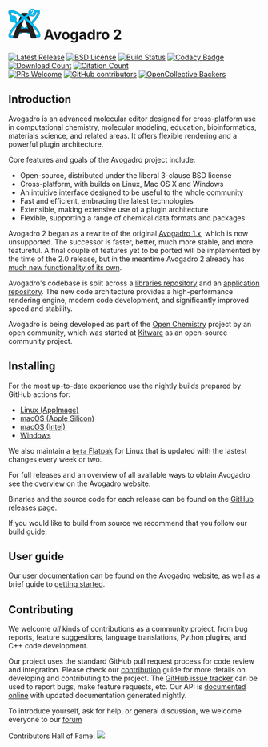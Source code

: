 # ![Avogadro 2][Avogadro2Logo] Avogadro 2

[![Latest Release](https://img.shields.io/github/v/release/openchemistry/avogadrolibs)](https://github.com/OpenChemistry/avogadrolibs/releases) [![BSD License](https://img.shields.io/github/license/openchemistry/avogadrolibs)](https://github.com/OpenChemistry/avogadrolibs/blob/master/LICENSE) [![Build Status](https://img.shields.io/github/actions/workflow/status/openchemistry/avogadrolibs/build_cmake.yml?branch=master)](https://github.com/OpenChemistry/avogadrolibs/actions) [![Codacy Badge](https://app.codacy.com/project/badge/Grade/44bb12662c564ed8a27ee8a7fd89ed50)](https://app.codacy.com/gh/OpenChemistry/avogadrolibs/dashboard?utm_source=gh&utm_medium=referral&utm_content=&utm_campaign=Badge_grade)  
[![Download Count](https://avogadro.cc/downloads.svg?readme)](https://github.com/OpenChemistry/avogadrolibs/releases) [![Citation Count](https://avogadro.cc/citations.svg?readme)](http://doi.org/10.1186/1758-2946-4-17)  
[![PRs Welcome](https://img.shields.io/badge/PRs-welcome-brightgreen.svg?style=flat)](http://makeapullrequest.com) [![GitHub contributors](https://img.shields.io/github/contributors/openchemistry/avogadrolibs.svg?style=flat&color=0bf)](https://github.com/OpenChemistry/avogadrolibs/graphs/contributors)  [![OpenCollective Backers](https://img.shields.io/opencollective/all/open-chemistry)](https://opencollective.com/open-chemistry)

## Introduction

Avogadro is an advanced molecular editor designed for cross-platform use in
computational chemistry, molecular modeling, education, bioinformatics,
materials science, and related areas.
It offers flexible rendering and a powerful plugin architecture.

Core features and goals of the Avogadro project include:

* Open-source, distributed under the liberal 3-clause BSD license
* Cross-platform, with builds on Linux, Mac OS X and Windows
* An intuitive interface designed to be useful to the whole community
* Fast and efficient, embracing the latest technologies
* Extensible, making extensive use of a plugin architecture
* Flexible, supporting a range of chemical data formats and packages

Avogadro 2 began as a rewrite of the original [Avogadro 1.x][Avogadro1], which
is now unsupported.
The successor is faster, better, much more stable, and more featureful.
A final couple of features yet to be ported will be implemented by the time of
the 2.0 release, but in the meantime Avogadro 2 already has
[much new functionality of its own](https://two.avogadro.cc/docs/whats-new-in-avogadro-2/).

Avogadro's codebase is split across a
[libraries repository](https://github.com/openchemistry/avogadrolibs)
and an [application repository](https://github.com/openchemistry/avogadroapp).
The new code architecture provides a high-performance rendering engine, modern
code development, and significantly improved speed and stability.

Avogadro is being developed as part of the [Open Chemistry][OpenChemistry]
project by an open community, which was started at [Kitware][Kitware] as
an open-source community project.

## Installing

For the most up-to-date experience use the nightly builds prepared by GitHub
actions for:

* [Linux (AppImage)](https://nightly.link/OpenChemistry/avogadrolibs/workflows/build_linux/master/Avogadro2-x86_64.AppImage.zip)
* [macOS (Apple Silicon)](https://nightly.link/OpenChemistry/avogadrolibs/workflows/build_m1/master/macOS-arm64.dmg.zip)
* [macOS (Intel)](https://nightly.link/OpenChemistry/avogadrolibs/workflows/build_cmake/master/macOS.dmg.zip)
* [Windows](https://nightly.link/OpenChemistry/avogadrolibs/workflows/build_cmake/master/Win64.exe.zip)

We also maintain a
[`beta` Flatpak](https://two.avogadro.cc/install/flatpak.html#install-flatpak-beta)
for Linux that is updated with the lastest changes every week or two.

For full releases and an overview of all available ways to obtain Avogadro see
the [overview](Install) on the Avogadro website.

Binaries and the source code for each release can be found on the
[GitHub releases page](https://github.com/OpenChemistry/avogadrolibs/releases).

If you would like to build from source we recommend that you follow our
[build guide][Build].

## User guide

Our [user documentation](https://two.avogadro.cc/docs/) can be found on the
Avogadro website, as well as a brief guide to
[getting started](https://two.avogadro.cc/docs/getting-started/).

## Contributing

We welcome *all* kinds of contributions as a community project, from bug
reports, feature suggestions, language translations, Python plugins,
and C++ code development.

Our project uses the standard GitHub pull request process for code review
and integration. Please check our [contribution][Contribution] guide for more
details on developing and contributing to the project. The [GitHub issue
tracker](https://github.com/openchemistry/avogadrolibs/issues/)
can be used to report bugs, make feature requests, etc. Our API is
[documented online][API] with updated documentation generated nightly.

To introduce yourself, ask for help, or general discussion, we welcome everyone
to our [forum](https://discuss.avogadro.cc/)

Contributors Hall of Fame:
<a href="https://github.com/openchemistry/avogadrolibs/graphs/contributors">
  <img src="https://contrib.rocks/image?repo=openchemistry/avogadrolibs" />
</a>

  [Avogadro2Logo]: https://raw.githubusercontent.com/OpenChemistry/avogadrolibs/master/docs/avogadro2_64.png "Avogadro2"
  [OpenChemistry]: https://openchemistry.org/ "Open Chemistry Project"
  [OpenChemistryLogo]: https://raw.githubusercontent.com/OpenChemistry/avogadrolibs/master/docs/OpenChemistry128.png "Open Chemistry"
  [Kitware]: https://kitware.com/ "Kitware, Inc."
  [Avogadro1]: https://avogadro.cc/ "Avogadro 1"
  [Build]: https://two.avogadro.cc/develop/build "Building Avogadro"
  [Install]: https://two.avogadro.cc/install/ "Installing Avogadro"
  [Contribution]: https://two.avogadro.cc/contrib/ "Contribution guide"
  [API]: https://two.avogadro.cc/develop/classlist/ "API documentation"
